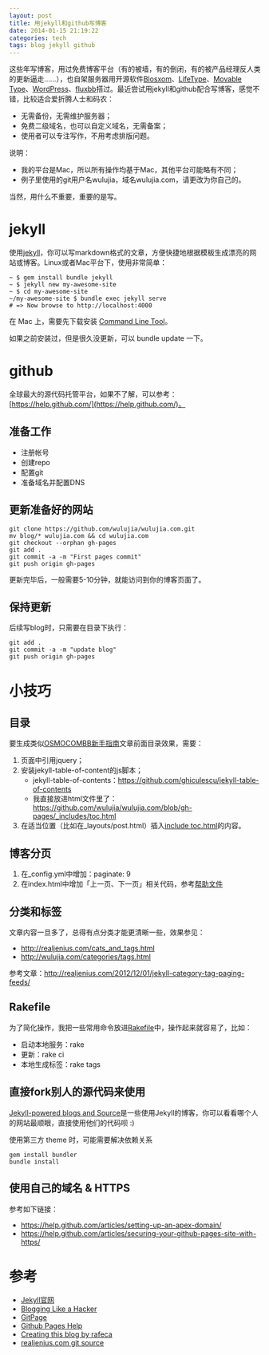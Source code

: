 ```yaml
---
layout: post
title: 用jekyll和github写博客
date: 2014-01-15 21:19:22
categories: tech
tags: blog jekyll github
---
```


这些年写博客，用过免费博客平台（有的被墙，有的倒闭，有的被产品经理反人类的更新逼走……），也自架服务器用开源软件[Blosxom](http://muli.cc/)、[LifeType](http://lifetype.net/)、[Movable Type](http://movabletype.org/)、[WordPress](http://wordpress.org)、[fluxbb](http://fluxbb.org/)搭过。最近尝试用jekyll和github配合写博客，感觉不错，比较适合爱折腾人士和码农：

- 无需备份，无需维护服务器；
- 免费二级域名，也可以自定义域名，无需备案；
- 使用者可以专注写作，不用考虑排版问题。

说明：

- 我的平台是Mac，所以所有操作均基于Mac，其他平台可能略有不同；
- 例子里使用的git用户名wulujia，域名wulujia.com，请更改为你自己的。

当然，用什么不重要，重要的是写。

# jekyll

使用[jekyll](http://jekyllrb.com/)，你可以写markdown格式的文章，方便快捷地根据模板生成漂亮的网站或博客。Linux或者Mac平台下，使用非常简单：

	~ $ gem install bundle jekyll
	~ $ jekyll new my-awesome-site
	~ $ cd my-awesome-site
	~/my-awesome-site $ bundle exec jekyll serve
	# => Now browse to http://localhost:4000

在 Mac 上，需要先下载安装 [Command Line Tool](https://developer.apple.com/download/)。

如果之前安装过，但是很久没更新，可以 bundle update 一下。

# github

全球最大的源代码托管平台，如果不了解，可以参考：[https://help.github.com/](https://help.github.com/)。

## 准备工作

- 注册帐号
- 创建repo
- 配置git
- 准备域名并配置DNS

## 更新准备好的网站

	git clone https://github.com/wulujia/wulujia.com.git
	mv blog/* wulujia.com && cd wulujia.com
	git checkout --orphan gh-pages
	git add .
	git commit -a -m "First pages commit"
	git push origin gh-pages

更新完毕后，一般需要5-10分钟，就能访问到你的博客页面了。

## 保持更新

后续写blog时，只需要在目录下执行：

	git add .
	git commit -a -m "update blog"
	git push origin gh-pages

# 小技巧

## 目录

要生成类似[OSMOCOMBB新手指南](http://wulujia.com/2013/11/10/OsmocomBB-Guide/)文章前面目录效果，需要：

1. 页面中引用jquery；
2. 安装jekyll-table-of-content的js脚本；
	- jekyll-table-of-contents：https://github.com/ghiculescu/jekyll-table-of-contents
	- 我直接放进html文件里了：https://github.com/wulujia/wulujia.com/blob/gh-pages/_includes/toc.html
3. 在适当位置（比如在_layouts/post.html）插入[include toc.html](https://github.com/wulujia/wulujia.com/blob/gh-pages/_layouts/post.html)的内容。

## 博客分页

1. 在_config.yml中增加：paginate: 9
2. 在index.html中增加「上一页、下一页」相关代码，参考[帮助文件](http://jekyllrb.com/docs/pagination/)

## 分类和标签

文章内容一旦多了，总得有点分类才能更清晰一些，效果参见：

- http://realjenius.com/cats_and_tags.html
- http://wulujia.com/categories/tags.html

参考文章：http://realjenius.com/2012/12/01/jekyll-category-tag-paging-feeds/

## Rakefile

为了简化操作，我把一些常用命令放进[Rakefile](https://github.com/wulujia/wulujia.com/blob/gh-pages/Rakefile)中，操作起来就容易了，比如：

- 启动本地服务：rake
- 更新：rake ci
- 本地生成标签：rake tags

## 直接fork别人的源代码来使用

[Jekyll-powered blogs and Source](https://github.com/mojombo/jekyll/wiki/Sites)是一些使用Jekyll的博客，你可以看看哪个人的网站最顺眼，直接使用他们的代码呗 :)

使用第三方 theme 时，可能需要解决依赖关系

	gem install bundler
	bundle install

## 使用自己的域名 & HTTPS

参考如下链接：

- https://help.github.com/articles/setting-up-an-apex-domain/
- https://help.github.com/articles/securing-your-github-pages-site-with-https/

# 参考

- [Jekyll官网](http://jekyllrb.com/)
- [Blogging Like a Hacker](http://tom.preston-werner.com/2008/11/17/blogging-like-a-hacker.html)
- [GitPage](http://pages.github.com/)
- [Github Pages Help](https://help.github.com/categories/20/articles)
- [Creating this blog by rafeca](http://rafeca.com/2011/11/09/creating-this-blog/)
- [realjenius.com git source](https://github.com/realjenius/realjenius.com)
